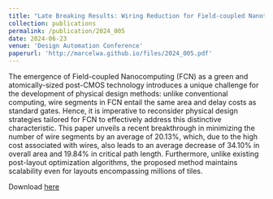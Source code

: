 ```yaml
---
title: "Late Breaking Results: Wiring Reduction for Field-coupled Nanotechnologies"
collection: publications
permalink: /publication/2024_005
date: 2024-06-23
venue: 'Design Automation Conference'
paperurl: 'http://marcelwa.github.io/files/2024_005.pdf'
---
```


The emergence of Field-coupled Nanocomputing (FCN) as a green and atomically-sized post-CMOS technology introduces a unique challenge for the development of physical design methods: unlike conventional computing, wire segments in FCN entail the same area and delay costs as standard gates. Hence, it is imperative to reconsider physical design strategies tailored for FCN to effectively address this distinctive characteristic. This paper unveils a recent breakthrough in minimizing the number of wire segments by an average of 20.13%, which, due to the high cost associated with wires, also leads to an average decrease of 34.10% in overall area and 19.84% in critical path length. Furthermore, unlike existing post-layout optimization algorithms, the proposed method maintains scalability even for layouts encompassing millions of tiles.

Download [here](http://marcelwa.github.io/files/2024_005.pdf)
